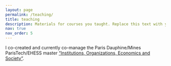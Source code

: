 ```yaml
---
layout: page
permalink: /teaching/
title: teaching
description: Materials for courses you taught. Replace this text with your description.
nav: true
nav_order: 5
---
```


I co-created and currently co-manage the Paris Dauphine/Mines ParisTech/EHESS master <a href="https://www.psl.eu/en/education/masters-degree-institutions-organizations-economics-and-society">“Institutions, Organizations, Economics and Society”</a>.



